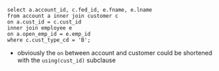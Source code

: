 ```mysql
select a.account_id, c.fed_id, e.fname, e.lname
from account a inner join customer c
on a.cust_id = c.cust_id
inner join employee e
on a.open_emp_id = e.emp_id
where c.cust_type_cd = 'B';
```

* obviously the `on` between account and customer could be shortened
with the `using(cust_id)` subclause
